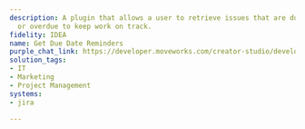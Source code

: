 ```yaml
---
description: A plugin that allows a user to retrieve issues that are due this week
  or overdue to keep work on track.
fidelity: IDEA
name: Get Due Date Reminders
purple_chat_link: https://developer.moveworks.com/creator-studio/developer-tools/purple-chat?purple_chat_v1=%7B%22messages%22%3A%5B%7B%22from%22%3A%22USER%22%2C%22text%22%3A%22%3Cp%3EShow+me+my+tickets+due+this+week+and+any+that+are+overdue.%3C%2Fp%3E%22%7D%2C%7B%22from%22%3A%22ANNOTATION%22%2C%22text%22%3A%22Fetches+tickets+from+Jira%2C+filtering+for+those+due+this+week+and+overdue.%22%7D%2C%7B%22from%22%3A%22BOT%22%2C%22text%22%3A%22%3Cp%3EHere+are+your+tickets%3A%3Cbr%3E%3C%2Fp%3E%22%2C%22cards%22%3A%5B%7B%22title%22%3A%22%3Cp%3ETickets+Due+This+Week%3Cbr%3E%3C%2Fp%3E%22%2C%22text%22%3A%22%3Cp%3E%3Cb%3EImplement+new+user+authentication+module%3C%2Fb%3E+-+Due%3A+Wednesday%3Cbr%3E%3Cb%3EUpdate+landing+page+design%3C%2Fb%3E+-+Due%3A+Friday%3Cbr%3E%3C%2Fp%3E%22%2C%22buttons%22%3A%5B%7B%22text%22%3A%22Open+Ticket+1%22%2C%22style%22%3A%22PRIMARY%22%7D%2C%7B%22text%22%3A%22Open+Ticket+2%22%7D%5D%7D%2C%7B%22title%22%3A%22%3Cp%3EOverdue+Tickets%3Cbr%3E%3C%2Fp%3E%22%2C%22text%22%3A%22%3Cp%3E%3Cb%3ERevise+email+campaign+metrics%3C%2Fb%3E+-+Due%3A+Last+Monday%3Cbr%3E%3C%2Fp%3E%22%2C%22buttons%22%3A%5B%7B%22text%22%3A%22Open+Overdue+Ticket%22%7D%5D%7D%5D%7D%5D%2C%22settings%22%3A%7B%22colorStyle%22%3A%22LIGHT%22%2C%22startTime%22%3A%2211%3A43%2BAM%22%2C%22defaultPerson%22%3A%22GWEN%22%2C%22editable%22%3Atrue%2C%22botName%22%3A%22%22%2C%22botImageUrl%22%3A%22%22%7D%7D
solution_tags:
- IT
- Marketing
- Project Management
systems:
- jira

---
```

